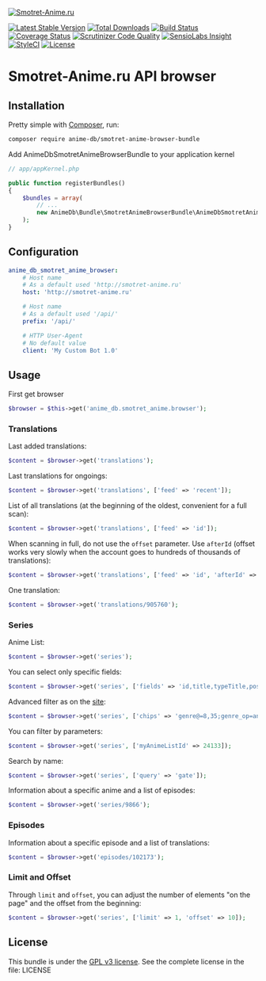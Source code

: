 [![Smotret-Anime.ru](https://smotret-anime.ru/images/logo.png)](https://smotret-anime.ru)

[![Latest Stable Version](https://img.shields.io/packagist/v/anime-db/smotret-anime-browser-bundle.svg?maxAge=3600&label=stable)](https://packagist.org/packages/anime-db/smotret-anime-browser-bundle)
[![Total Downloads](https://img.shields.io/packagist/dt/anime-db/smotret-anime-browser-bundle.svg?maxAge=3600)](https://packagist.org/packages/anime-db/smotret-anime-browser-bundle)
[![Build Status](https://img.shields.io/travis/anime-db/smotret-anime-browser-bundle.svg?maxAge=3600)](https://travis-ci.org/anime-db/smotret-anime-browser-bundle)
[![Coverage Status](https://img.shields.io/coveralls/anime-db/smotret-anime-browser-bundle.svg?maxAge=3600)](https://coveralls.io/github/anime-db/smotret-anime-browser-bundle?branch=master)
[![Scrutinizer Code Quality](https://img.shields.io/scrutinizer/g/anime-db/smotret-anime-browser-bundle.svg?maxAge=3600)](https://scrutinizer-ci.com/g/anime-db/smotret-anime-browser-bundle/?branch=master)
[![SensioLabs Insight](https://img.shields.io/sensiolabs/i/2a347b13-5d26-4d06-a66d-e45c5f72606e.svg?maxAge=3600&label=SLInsight)](https://insight.sensiolabs.com/projects/2a347b13-5d26-4d06-a66d-e45c5f72606e)
[![StyleCI](https://styleci.io/repos/97733674/shield?branch=master)](https://styleci.io/repos/97733674)
[![License](https://img.shields.io/packagist/l/anime-db/smotret-anime-browser-bundle.svg?maxAge=3600)](https://github.com/anime-db/smotret-anime-browser-bundle)

Smotret-Anime.ru API browser
============================

Installation
------------

Pretty simple with [Composer](http://packagist.org), run:

```sh
composer require anime-db/smotret-anime-browser-bundle
```

Add AnimeDbSmotretAnimeBrowserBundle to your application kernel

```php
// app/appKernel.php

public function registerBundles()
{
    $bundles = array(
        // ...
        new AnimeDb\Bundle\SmotretAnimeBrowserBundle\AnimeDbSmotretAnimeBrowserBundle(),
    );
}
```

Configuration
-------------

```yml
anime_db_smotret_anime_browser:
    # Host name
    # As a default used 'http://smotret-anime.ru'
    host: 'http://smotret-anime.ru'

    # Host name
    # As a default used '/api/'
    prefix: '/api/'

    # HTTP User-Agent
    # No default value
    client: 'My Custom Bot 1.0'
```

Usage
-----

First get browser

```php
$browser = $this->get('anime_db.smotret_anime.browser');
```

### Translations

Last added translations:

```php
$content = $browser->get('translations');
```

Last translations for ongoings:

```php
$content = $browser->get('translations', ['feed' => 'recent']);
```

List of all translations (at the beginning of the oldest, convenient for a full scan):

```php
$content = $browser->get('translations', ['feed' => 'id']);
```

When scanning in full, do not use the `offset` parameter. Use `afterId` (offset works very slowly when the account goes
to hundreds of thousands of translations):

```php
$content = $browser->get('translations', ['feed' => 'id', 'afterId' => 10000]);
```

One translation:

```php
$content = $browser->get('translations/905760');
```

### Series

Anime List:

```php
$content = $browser->get('series');
```

You can select only specific fields:

```php
$content = $browser->get('series', ['fields' => 'id,title,typeTitle,posterUrlSmall']);
```

Advanced filter as on the [site](https://smotret-anime.ru/catalog/filter/genre@=8,35;genre_op=and):

```php
$content = $browser->get('series', ['chips' => 'genre@=8,35;genre_op=and']);
```

You can filter by parameters:

```php
$content = $browser->get('series', ['myAnimeListId' => 24133]);
```

Search by name:

```php
$content = $browser->get('series', ['query' => 'gate']);
```

Information about a specific anime and a list of episodes:

```php
$content = $browser->get('series/9866');
```

### Episodes

Information about a specific episode and a list of translations:

```php
$content = $browser->get('episodes/102173');
```

### Limit and Offset

Through `limit` and `offset`, you can adjust the number of elements "on the page" and the offset from the beginning:

```php
$content = $browser->get('series', ['limit' => 1, 'offset' => 10]);
```

License
-------

This bundle is under the [GPL v3 license](http://opensource.org/licenses/GPL-3.0).
See the complete license in the file: LICENSE
